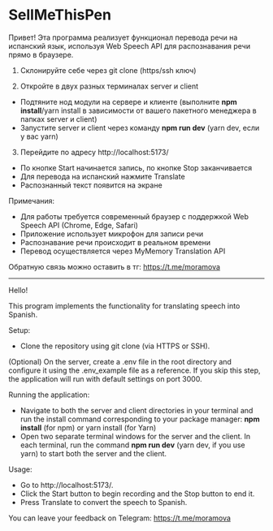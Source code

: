 # SellMeThisPen
Привет!
Эта программа реализует функционал перевода речи на испанский язык, используя Web Speech API для распознавания речи прямо в браузере.

1) Склонируйте себе через git clone (https/ssh ключ)

2) Откройте в двух разных терминалах server и client
- Подтяните нод модули на сервере и клиенте (выполните **npm install**/yarn install в зависимости от вашего пакетного менеджера в папках server и client)
- Запустите server и client через команду **npm run dev** (yarn dev, если у вас yarn)

3) Перейдите по адресу http://localhost:5173/
- По кнопке Start начинается запись, по кнопке Stop заканчивается
- Для перевода на испанский нажмите Translate
- Распознанный текст появится на экране

Примечания:
- Для работы требуется современный браузер с поддержкой Web Speech API (Chrome, Edge, Safari)
- Приложение использует микрофон для записи речи
- Распознавание речи происходит в реальном времени
- Перевод осуществляется через MyMemory Translation API

Обратную связь можно оставить в тг: https://t.me/moramova


____________________


Hello!

This program implements the functionality for translating speech into Spanish.

Setup:
- Clone the repository using git clone (via HTTPS or SSH).

(Optional) On the server, create a .env file in the root directory and configure it using the .env_example file as a reference.
If you skip this step, the application will run with default settings on port 3000.

Running the application:
- Navigate to both the server and client directories in your terminal and run the install command corresponding to your package manager: **npm install** (for npm) or yarn install (for Yarn)
- Open two separate terminal windows for the server and the client.
In each terminal, run the command **npm run dev** (yarn dev, if you use yarn) to start both the server and the client.

Usage:
- Go to http://localhost:5173/.
- Click the Start button to begin recording and the Stop button to end it.
- Press Translate to convert the speech to Spanish.

You can leave your feedback on Telegram: https://t.me/moramova